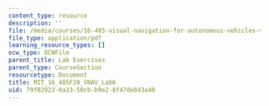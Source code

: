 ```yaml
---
content_type: resource
description: ''
file: /media/courses/16-485-visual-navigation-for-autonomous-vehicles-vnav-fall-2020/79f029230a3350cbb9e26f47de843a40_MIT_16_485F20_Lab6Slides.pdf
file_type: application/pdf
learning_resource_types: []
ocw_type: OCWFile
parent_title: Lab Exercises
parent_type: CourseSection
resourcetype: Document
title: MIT_16_485F20_VNAV_Lab6
uid: 79f02923-0a33-50cb-b9e2-6f47de843a40
---
```

